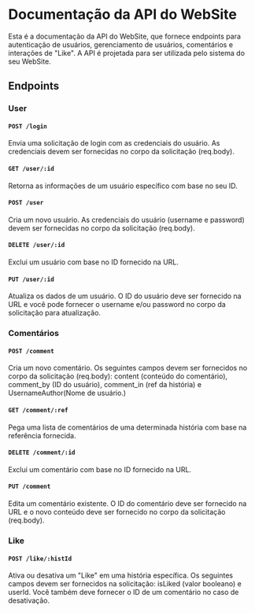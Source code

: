 # Documentação da API do WebSite

Esta é a documentação da API do WebSite, que fornece endpoints para autenticação de usuários, gerenciamento de usuários, comentários e interações de "Like". A API é projetada para ser utilizada pelo sistema do seu WebSite.

## Endpoints

### User

#### `POST /login`

Envia uma solicitação de login com as credenciais do usuário. As credenciais devem ser fornecidas no corpo da solicitação (req.body).

#### `GET /user/:id`

Retorna as informações de um usuário específico com base no seu ID.

#### `POST /user`

Cria um novo usuário. As credenciais do usuário (username e password) devem ser fornecidas no corpo da solicitação (req.body).

#### `DELETE /user/:id`

Exclui um usuário com base no ID fornecido na URL.

#### `PUT /user/:id`

Atualiza os dados de um usuário. O ID do usuário deve ser fornecido na URL e você pode fornecer o username e/ou password no corpo da solicitação para atualização.

### Comentários

#### `POST /comment`

Cria um novo comentário. Os seguintes campos devem ser fornecidos no corpo da solicitação (req.body): content (conteúdo do comentário), comment_by (ID do usuário), comment_in (ref da história) e UsernameAuthor(Nome de usuário.)

#### `GET /comment/:ref`

Pega uma lista de comentários de uma determinada história com base na referência fornecida.

#### `DELETE /comment/:id`

Exclui um comentário com base no ID fornecido na URL.

#### `PUT /comment`

Edita um comentário existente. O ID do comentário deve ser fornecido na URL e o novo conteúdo deve ser fornecido no corpo da solicitação (req.body).

### Like

#### `POST /like/:histId`

Ativa ou desativa um "Like" em uma história específica. Os seguintes campos devem ser fornecidos na solicitação: isLiked (valor booleano) e userId. Você também deve fornecer o ID de um comentário no caso de desativação.
